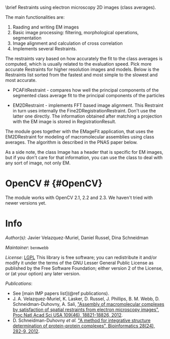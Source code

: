 \brief Restraints using electron microscopy 2D images (class averages).

The main functionalities are:
1. Raading and writing EM images
2. Basic image processing: filtering, morphological operations, segmentation
3. Image alignment and calculation of cross correlation
4. Implements several Restraints.

The restraints vary based on how accurately the fit to the class
averages is computed, which is usually related to the evaluation
speed. Pick more accurate Restraints for higher resolution images and
models. Below is the Restraints list sorted from the fastest and most
simple to the slowest and most accurate.

- PCAFitRestraint - compares how well the principal components of the
  segmented class average fit to the principal components of the
  particles

- EM2DRestraint - implements FFT based image alignment. This Restraint
in turn uses internally the Fine2DRegistrationRestraint. Don't use
the latter one directly. The information obtained after matching a
projection with the EM image is stored in RegistrationResult.

The module goes together with the EMageFit application, that uses the
EM2DRestraint for modeling of macromolecular assemblies using class
averages. The algorithm is described in the PNAS paper below.

As a side note, the class Image has a header that is specific for EM
images, but if you don't care for that information, you can use the
class to deal with any sort of image, not only EM.

# OpenCV # {#OpenCV}
The module works with OpenCV 2.1, 2.2 and 2.3. We haven't tried with newer versions yet.

# Info

_Author(s)_: Javier Velazquez-Muriel, Daniel Russel, Dina Schneidman

_Maintainer_: `benmwebb`

_License_: [LGPL](http://www.gnu.org/licenses/old-licenses/lgpl-2.1.html)
This library is free software; you can redistribute it and/or
modify it under the terms of the GNU Lesser General Public
License as published by the Free Software Foundation; either
version 2 of the License, or (at your option) any later version.

_Publications_:
 - See [main IMP papers list](@ref publications).
 - J. A. Velazquez-Muriel, K. Lasker, D. Russel, J. Phillips, B. M. Webb, D. Schneidman-Duhovny, A. Sali, ["Assembly of macromolecular complexes by satisfaction of spatial restraints from electron microscopy images", Proc Natl Acad Sci USA 109(46), 18821-18826, 2012](http://www.ncbi.nlm.nih.gov/pubmed/23112201).
 - D. Schneidman-Duhovny *et al.* ["A method for integrative structure determination of protein-protein complexes", Bioinformatics 28(24), 282-9, 2012](http://www.ncbi.nlm.nih.gov/pubmed/23093611).
